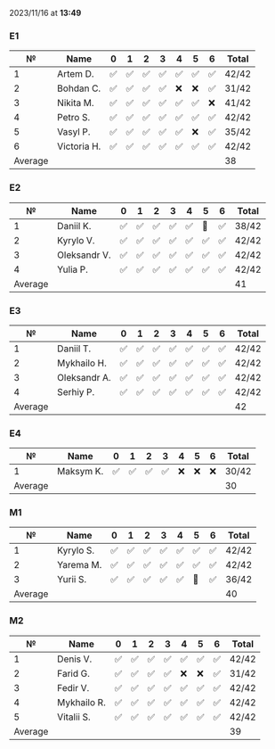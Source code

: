 2023/11/16 at **13:49**
### E1
|№|Name|0|1|2|3|4|5|6|Total|
|-----|-----|-----|-----|-----|-----|-----|-----|-----|-----|
|1|Artem D.|✅|✅|✅|✅|✅|✅|✅|42/42|
|2|Bohdan C.|✅|✅|✅|✅|❌|❌|✅|31/42|
|3|Nikita M.|✅|✅|✅|✅|✅|✅|❌|41/42|
|4|Petro S.|✅|✅|✅|✅|✅|✅|✅|42/42|
|5|Vasyl P.|✅|✅|✅|✅|✅|❌|✅|35/42|
|6|Victoria H.|✅|✅|✅|✅|✅|✅|✅|42/42|
|Average|||||||||38|
### E2
|№|Name|0|1|2|3|4|5|6|Total|
|-----|-----|-----|-----|-----|-----|-----|-----|-----|-----|
|1|Daniil K.|✅|✅|✅|✅|✅|🔄|✅|38/42|
|2|Kyrylo V.|✅|✅|✅|✅|✅|✅|✅|42/42|
|3|Oleksandr V.|✅|✅|✅|✅|✅|✅|✅|42/42|
|4|Yulia P.|✅|✅|✅|✅|✅|✅|✅|42/42|
|Average|||||||||41|
### E3
|№|Name|0|1|2|3|4|5|6|Total|
|-----|-----|-----|-----|-----|-----|-----|-----|-----|-----|
|1|Daniil T.|✅|✅|✅|✅|✅|✅|✅|42/42|
|2|Mykhailo H.|✅|✅|✅|✅|✅|✅|✅|42/42|
|3|Oleksandr A.|✅|✅|✅|✅|✅|✅|✅|42/42|
|4|Serhiy P.|✅|✅|✅|✅|✅|✅|✅|42/42|
|Average|||||||||42|
### E4
|№|Name|0|1|2|3|4|5|6|Total|
|-----|-----|-----|-----|-----|-----|-----|-----|-----|-----|
|1|Maksym K.|✅|✅|✅|✅|❌|❌|❌|30/42|
|Average|||||||||30|
### M1
|№|Name|0|1|2|3|4|5|6|Total|
|-----|-----|-----|-----|-----|-----|-----|-----|-----|-----|
|1|Kyrylo S.|✅|✅|✅|✅|✅|✅|✅|42/42|
|2|Yarema M.|✅|✅|✅|✅|✅|✅|✅|42/42|
|3|Yurii S.|✅|✅|✅|✅|✅|🔄|✅|36/42|
|Average|||||||||40|
### M2
|№|Name|0|1|2|3|4|5|6|Total|
|-----|-----|-----|-----|-----|-----|-----|-----|-----|-----|
|1|Denis V.|✅|✅|✅|✅|✅|✅|✅|42/42|
|2|Farid G.|✅|✅|✅|✅|❌|❌|✅|31/42|
|3|Fedir V.|✅|✅|✅|✅|✅|✅|✅|42/42|
|4|Mykhailo R.|✅|✅|✅|✅|✅|✅|✅|42/42|
|5|Vitalii S.|✅|✅|✅|✅|✅|✅|✅|42/42|
|Average|||||||||39|
